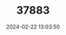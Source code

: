 ---
title: "37883"
category: "Conocarpus lancifolius"
draft: false
date: 2024-02-22 13:03:50
languages:
  Arabic: ["Damas"]
---